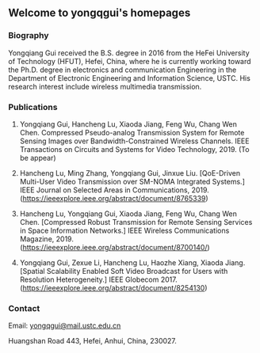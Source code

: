 ## Welcome to yongqgui's homepages

### Biography
Yongqiang Gui received the B.S. degree in 2016 from the HeFei University of Technology (HFUT), Hefei, China, where he is currently working toward the Ph.D. degree in electronics and communication Engineering in the Department of Electronic Engineering and Information Science, USTC. His research interest include wireless multimedia transmission.

### Publications

1. Yongqiang Gui, Hancheng Lu, Xiaoda Jiang, Feng Wu, Chang Wen Chen. Compressed Pseudo-analog Transmission System for Remote Sensing Images over Bandwidth-Constrained Wireless Channels. IEEE Transactions on Circuits and Systems for Video Technology, 2019. (To be appear)

1. Hancheng Lu, Ming Zhang, Yongqiang Gui, Jinxue Liu. [QoE-Driven Multi-User Video Transmission over SM-NOMA Integrated Systems.] IEEE Journal on Selected Areas in Communications, 2019.(https://ieeexplore.ieee.org/abstract/document/8765339)

2. Hancheng Lu, Yongqiang Gui, Xiaoda Jiang, Feng Wu, Chang Wen Chen. [Compressed Robust Transmission for Remote Sensing Services in Space Information Networks.] IEEE Wireless Communications Magazine, 2019.(https://ieeexplore.ieee.org/abstract/document/8700140/)

3. Yongqiang Gui, Zexue Li, Hancheng Lu, Haozhe Xiang, Xiaoda Jiang. [Spatial Scalability Enabled Soft Video Broadcast for Users with Resolution Heterogeneity.] IEEE Globecom 2017.(https://ieeexplore.ieee.org/abstract/document/8254130)


### Contact

Email: yongqgui@mail.ustc.edu.cn

Huangshan Road 443, Hefei, Anhui, China, 230027.
